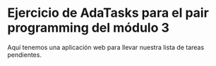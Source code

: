 # Ejercicio de AdaTasks para el pair programming del módulo 3

Aquí tenemos una aplicación web para llevar nuestra lista de tareas pendientes.

